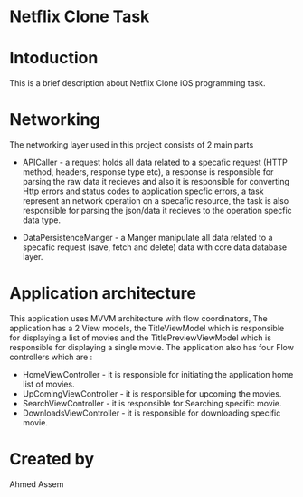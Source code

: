 # Netflix Clone Task

# Intoduction
This is a brief description about Netflix Clone iOS programming task.

# Networking
The networking layer used in this project consists of 2 main parts

  - APICaller - a request holds all data related to a specafic request (HTTP method, headers, response type etc), a response is responsible for parsing the raw data it recieves and also it is responsible for converting Http errors and status codes to application specfic errors, a task represent an network operation on a specafic resource, the task is also responsible for parsing the json/data it recieves to the operation specfic data type.
 
  - DataPersistenceManger - a Manger manipulate all data related to a specafic request (save, fetch and delete) data with core data database layer.

# Application architecture
This application uses MVVM architecture with flow coordinators, The application has a 2 View models, the TitleViewModel which is responsible for displaying a list of movies and the TitlePreviewViewModel which is responsible for displaying a single movie. The application also has four Flow controllers which are : 
  - HomeViewController - it is responsible for initiating the application home list of movies.
  - UpComingViewController - it is responsible for upcoming the movies.
  - SearchViewController - it is responsible for Searching specific movie.
  - DownloadsViewController - it is responsible for downloading specific movie.



# Created by
Ahmed Assem



